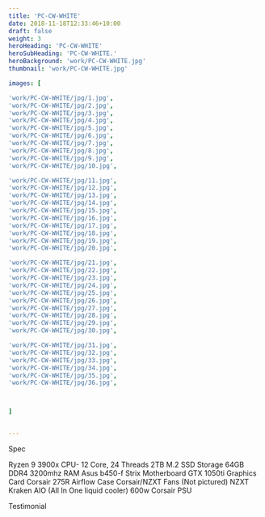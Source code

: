 ```yaml
---
title: 'PC-CW-WHITE'
date: 2018-11-18T12:33:46+10:00
draft: false
weight: 3
heroHeading: 'PC-CW-WHITE'
heroSubHeading: 'PC-CW-WHITE.'
heroBackground: 'work/PC-CW-WHITE.jpg'
thumbnail: 'work/PC-CW-WHITE.jpg'

images: [

'work/PC-CW-WHITE/jpg/1.jpg',
'work/PC-CW-WHITE/jpg/2.jpg',
'work/PC-CW-WHITE/jpg/3.jpg',
'work/PC-CW-WHITE/jpg/4.jpg',
'work/PC-CW-WHITE/jpg/5.jpg',
'work/PC-CW-WHITE/jpg/6.jpg',
'work/PC-CW-WHITE/jpg/7.jpg',
'work/PC-CW-WHITE/jpg/8.jpg',
'work/PC-CW-WHITE/jpg/9.jpg',
'work/PC-CW-WHITE/jpg/10.jpg',

'work/PC-CW-WHITE/jpg/11.jpg',
'work/PC-CW-WHITE/jpg/12.jpg',
'work/PC-CW-WHITE/jpg/13.jpg',
'work/PC-CW-WHITE/jpg/14.jpg',
'work/PC-CW-WHITE/jpg/15.jpg',
'work/PC-CW-WHITE/jpg/16.jpg',
'work/PC-CW-WHITE/jpg/17.jpg',
'work/PC-CW-WHITE/jpg/18.jpg',
'work/PC-CW-WHITE/jpg/19.jpg',
'work/PC-CW-WHITE/jpg/20.jpg',

'work/PC-CW-WHITE/jpg/21.jpg',
'work/PC-CW-WHITE/jpg/22.jpg',
'work/PC-CW-WHITE/jpg/23.jpg',
'work/PC-CW-WHITE/jpg/24.jpg',
'work/PC-CW-WHITE/jpg/25.jpg',
'work/PC-CW-WHITE/jpg/26.jpg',
'work/PC-CW-WHITE/jpg/27.jpg',
'work/PC-CW-WHITE/jpg/28.jpg',
'work/PC-CW-WHITE/jpg/29.jpg',
'work/PC-CW-WHITE/jpg/30.jpg',

'work/PC-CW-WHITE/jpg/31.jpg',
'work/PC-CW-WHITE/jpg/32.jpg',
'work/PC-CW-WHITE/jpg/33.jpg',
'work/PC-CW-WHITE/jpg/34.jpg',
'work/PC-CW-WHITE/jpg/35.jpg',
'work/PC-CW-WHITE/jpg/36.jpg',



]


---
```


Spec

Ryzen 9 3900x CPU- 12 Core, 24 Threads
2TB M.2 SSD Storage
64GB DDR4 3200mhz RAM
Asus b450-f Strix Motherboard
GTX 1050ti Graphics Card
Corsair 275R Airflow Case
Corsair/NZXT  Fans
(Not pictured) NZXT Kraken AIO (All In One liquid cooler)
600w Corsair PSU

Testimonial
